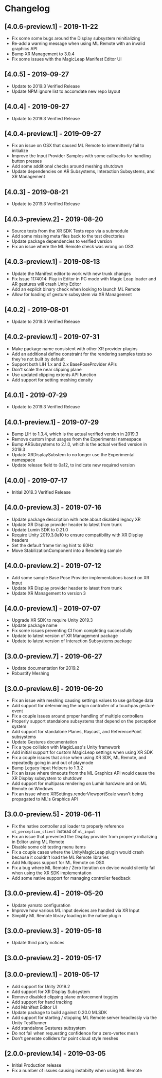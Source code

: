 # Changelog

## [4.0.6-preview.1] - 2019-11-22
- Fix some some bugs around the Display subsystem reinitializing
- Re-add a warning message when using ML Remote with an invalid graphics API
- Bump XR Management to 3.0.4
- Fix some issues with the MagicLeap Manifest Editor UI

## [4.0.5] - 2019-09-27
- Update to 2019.3 Verified Release
- Update NPM ignore list to accomdate new repo layout

## [4.0.4] - 2019-09-27
- Update to 2019.3 Verified Release

## [4.0.4-preview.1] - 2019-09-27
- Fix an issue on OSX that caused ML Remote to intermittenly fail to initialize
- Improve the Input Provider Samples with some callbacks for handling button presses
- Add some additional checks around meshing shutdown
- Update dependencies on AR Subsystems, Interaction Subsystems, and XR Management

## [4.0.3] - 2019-08-21
- Update to 2019.3 Verified Release

## [4.0.3-preview.2] - 2019-08-20
- Source tests from the XR SDK Tests repo via a submodule
- Add some missing meta files back to the test directories
- Update package dependencies to verified version
- Fix an issue where the ML Remote check was wrong on OSX

## [4.0.3-preview.1] - 2019-08-13
- Update the Manifest editor to work with new trunk changes
- Fix Issue 1174014: Play in Editor in PC mode with Magic Leap loader and AR gestures will crash Unity Editor
- Add an explicit binary check when looking to launch ML Remote
- Allow for loading of gesture subsystem via XR Management

## [4.0.2] - 2019-08-01
- Update to 2019.3 Verified Release

## [4.0.2-preview.1] - 2019-07-31
- Make package name consistent with other XR provider plugins
- Add an additional define constraint for the rendering samples tests so they're not built by default
- Support both LIH 1.x and 2.x BasePoseProvider APIs
- Don't scale the near clipping plane
- Use updated clipping extents API function
- Add support for setting meshing density

## [4.0.1] - 2019-07-29
- Update to 2019.3 Verified Release

## [4.0.1-preview.1] - 2019-07-29
- Bump LIH to 1.3.4, which is the actual verified version in 2019.3
- Remove custom Input usages from the Experimental namespace
- Bump ARSubsystems to 2.1.0, which is the actual verified version in 2019.3
- Update XRDisplaySubstem to no longer use the Experimental namespace
- Update release field to 0a12, to indicate new required version

## [4.0.0] - 2019-07-17
- Initial 2019.3 Verified Release

## [4.0.0-preview.3] - 2019-07-16
- Update package description with note about disabled legacy XR
- Update XR Display provider header to latest from trunk
- Update Lumin SDK to 0.21.0
- Require Unity 2019.3.0a10 to ensure compatibility with XR Display headers
- Set the default frame timing hint to 60Hz
- Move StabilizationComponent into a Rendering sample

## [4.0.0-preview.2] - 2019-07-12
- Add some sample Base Pose Provider implementations based on XR Input
- Update XR Display provider header to latest from trunk
- Update XR Management to version 3

## [4.0.0-preview.1] - 2019-07-07
- Upgrade XR SDK to require Unity 2019.3
- Update package name
- Fix some issues preventing CI from completing successfully
- Update to latest version of XR Management package
- Update to latest version of Interaction Subsystems package

## [3.0.0-preview.7] - 2019-06-27
- Update documentation for 2019.2
- Robustify Meshing

## [3.0.0-preview.6] - 2019-06-20
- Fix an issue with meshing causing settings values to use garbage data
- Add support for determining the origin controller of a touchpas gesture event
- Fix a couple issues around proper handling of multiple controllers
- Properly support standalone subsystems that depend on the perception system
- Add support for standalone Planes, Raycast, and ReferencePoint subsystems
- Update Gestures documentation
- Fix a type collision with MagicLeap's Unity framework
- Add initial support for custom MagicLeap settings when using XR SDK
- Fix a couple issues that arise when using XR SDK, ML Remote, and repeatedly going in and out of playmode
- Bump Legacy Input Helpers to 1.3.2
- Fix an issue where timeouts from the ML Graphics API would cause the XR Display subsystem to shutdown
- Add support for multipass rendering on Lumin hardware and on ML Remote on Windows
- Fix an issue where XRSettings.renderViewportScale wasn't being propagated to ML's Graphics API

## [3.0.0-preview.5] - 2019-06-11
- Fix the native controller api loader to properly reference `ml_perception_client` instead of `ml_input`
- Fix an issue that prevented the Display provider from properly initializing in Editor using ML Remote
- Disable some old testing menu items
- Fix a couple cases where the UnityMagicLeap plugin would crash because it couldn't load the ML Remote libraries
- Add Multipass support for ML Remote on OSX
- Fix a bug where ML Remote / Zero Iteration on device would silently fail when using the XR SDK implementation
- Add some native support for managing controller feedback

## [3.0.0-preview.4] - 2019-05-20
- Update yamato configuration
- Improve how various ML input devices are handled via XR Input
- Simplify ML Remote library loading in the native plugin

## [3.0.0-preview.3] - 2019-05-18
- Update third party notices

## [3.0.0-preview.2] - 2019-05-17

## [3.0.0-preview.1] - 2019-05-17
- Add support for Unity 2019.2
- Add support for XR Display Subsystem
- Remove disabled clipping plane enforcement toggles
- Add support for hand tracking
- Add Manifest Editor UI
- Update package to build against 0.20.0 MLSDK
- Add support for starting / stopping ML Remote server headlessly via the Unity TestRunner
- Add standalone Gestures subsystem
- Do not fail when requesting confidence for a zero-vertex mesh
- Don't generate colliders for point cloud style meshes

## [2.0.0-preview.14] - 2019-03-05
- Initial Production release
- Fix a number of issues causing instabilty when using ML Remote
